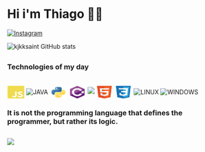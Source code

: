 # Hi i'm Thiago 👋🏽


[![Instagram](https://img.shields.io/badge/Instagram-E4405F?style=for-the-badge&logo=instagram&logoColor=white)](https://www.instagram.com/kjkksaint_/)

![kjkksaint GitHub stats](https://github-readme-stats.vercel.app/api?username=kjkksaint&theme=dark&show_icons=true&theme=onedark)

##

### Technologies of my day

<div style="display: inline_block"><br>
  <img align="center" alt="Js" height="30" width="40" src="https://raw.githubusercontent.com/devicons/devicon/master/icons/javascript/javascript-plain.svg">
  <img align="center" alt="JAVA" height="30" width="40" src="https://cdn.jsdelivr.net/gh/devicons/devicon@latest/icons/java/java-original-wordmark.svg" />
  <img align="center" alt="Python" height="30" width="40" src="https://raw.githubusercontent.com/devicons/devicon/master/icons/python/python-original.svg">
  <img align="center" alt="Csharp" height="30" width="40" src="https://raw.githubusercontent.com/devicons/devicon/master/icons/csharp/csharp-original.svg">
  <img src="https://cdn.jsdelivr.net/gh/devicons/devicon@latest/icons/devicon/devicon-original-wordmark.svg" />
  <img align="center" alt="HTML" height="30" width="40" src="https://raw.githubusercontent.com/devicons/devicon/master/icons/html5/html5-original.svg">
  <img align="center" alt="CSS" height="30" width="40" src="https://raw.githubusercontent.com/devicons/devicon/master/icons/css3/css3-original.svg">
  <img align="center" alt="LINUX" height="30" width="40" src="https://cdn.jsdelivr.net/gh/devicons/devicon@latest/icons/linux/linux-original.svg" />
  <img align="center" alt="WINDOWS" height="30" width="40" src="https://cdn.jsdelivr.net/gh/devicons/devicon@latest/icons/windows11/windows11-original-wordmark.svg" />
          
</div>

### It is not the programming language that defines the programmer, but rather its logic.
##
![](https://media1.tenor.com/m/8-3I6vR6J7kAAAAC/tooruoikawa-oikawa.gif)

